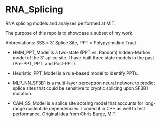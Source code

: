 # RNA_Splicing
RNA splicing models and analyses performed at MIT.

The purpose of this repo is to showcase a subset of my work.

Abbreviations: 3SS = 3' Splice Site, PPT = Polypyrimidine Tract

  - HMM_PPT_Model is a two-state (PPT vs. Random) hidden-Markov model of the 3' splice site. I have built three state models in the past (Pre-PPT, PPT, and Post-PPT).
  
  - Heuristic_PPT_Model is a rule-based model to identify PPTs.

  - MLP_NN_SF3B1 is a multi-layer perceptron neural network to predict splice sites that could be sensitive to cryptic splicing upon SF3B1 mutation.

  - CAM_SS_Model is a splice site scoring model that accounts for long-range nucleotide dependencies. I coded it in C++ as well to test performance. Original idea from Chris Burge, MIT.

